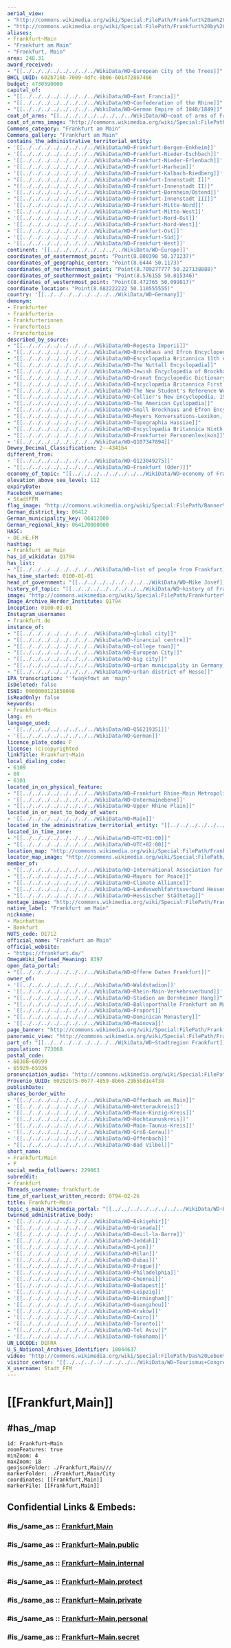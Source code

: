 ```yaml
---
aerial_view:
- "http://commons.wikimedia.org/wiki/Special:FilePath/Frankfurt%20am%20Main%2C%20Germany%2C%20March%2025%2C%202018%20SkySat.jpg"
- "http://commons.wikimedia.org/wiki/Special:FilePath/Frankfurt%20by%20Sentinel-2%2C%202020-07-23.jpg"
aliases:
- Frankfurt~Main
- "Frankfurt am Main"
- "Frankfurt, Main"
area: 248.31
award_received:
- "[[../../../../../../../../WikiData/WD~European City of the Trees]]"
BHCL_UUID: 602b716b-7009-4dfc-8b06-601472867466
budget: 4730590000
capital_of:
- "[[../../../../../../../../WikiData/WD~East Francia]]"
- "[[../../../../../../../../WikiData/WD~Confederation of the Rhine]]"
- "[[../../../../../../../../WikiData/WD~German Empire of 1848/1849]]"
coat_of_arms: "[[../../../../../../../../WikiData/WD~coat of arms of Frankfurt]]"
coat_of_arms_image: "http://commons.wikimedia.org/wiki/Special:FilePath/Wappen%20Frankfurt%20am%20Main.svg"
Commons_category: "Frankfurt am Main"
Commons_gallery: "Frankfurt am Main"
contains_the_administrative_territorial_entity:
- '[[../../../../../../../../WikiData/WD~Frankfurt-Bergen-Enkheim]]'
- '[[../../../../../../../../WikiData/WD~Frankfurt-Nieder-Eschbach]]'
- '[[../../../../../../../../WikiData/WD~Frankfurt-Nieder-Erlenbach]]'
- '[[../../../../../../../../WikiData/WD~Frankfurt-Harheim]]'
- '[[../../../../../../../../WikiData/WD~Frankfurt-Kalbach-Riedberg]]'
- "[[../../../../../../../../WikiData/WD~Frankfurt-Innenstadt I]]"
- "[[../../../../../../../../WikiData/WD~Frankfurt-Innenstadt II]]"
- '[[../../../../../../../../WikiData/WD~Frankfurt-Bornheim/Ostend]]'
- "[[../../../../../../../../WikiData/WD~Frankfurt-Innenstadt III]]"
- '[[../../../../../../../../WikiData/WD~Frankfurt-Mitte-Nord]]'
- '[[../../../../../../../../WikiData/WD~Frankfurt-Mitte-West]]'
- '[[../../../../../../../../WikiData/WD~Frankfurt-Nord-Ost]]'
- '[[../../../../../../../../WikiData/WD~Frankfurt-Nord-West]]'
- '[[../../../../../../../../WikiData/WD~Frankfurt-Ost]]'
- '[[../../../../../../../../WikiData/WD~Frankfurt-Süd]]'
- '[[../../../../../../../../WikiData/WD~Frankfurt-West]]'
continent: '[[../../../../../../../../WikiData/WD~Europe]]'
coordinates_of_easternmost_point: "Point(8.800398 50.171237)"
coordinates_of_geographic_center: "Point(8.6444 50.1173)"
coordinates_of_northernmost_point: "Point(8.709277777 50.227138888)"
coordinates_of_southernmost_point: "Point(8.576155 50.015346)"
coordinates_of_westernmost_point: "Point(8.472765 50.099817)"
coordinate_location: "Point(8.682222222 50.110555555)"
country: '[[../../../../../../../../WikiData/WD~Germany]]'
demonym:
- Frankfurter
- Frankfurterin
- Frankfurterinnen
- Francfortois
- Francfortoise
described_by_source:
- "[[../../../../../../../../WikiData/WD~Regesta Imperii]]"
- "[[../../../../../../../../WikiData/WD~Brockhaus and Efron Encyclopedic Dictionary]]"
- "[[../../../../../../../../WikiData/WD~Encyclopædia Britannica 11th edition]]"
- "[[../../../../../../../../WikiData/WD~The Nuttall Encyclopædia]]"
- "[[../../../../../../../../WikiData/WD~Jewish Encyclopedia of Brockhaus and Efron]]"
- "[[../../../../../../../../WikiData/WD~Granat Encyclopedic Dictionary]]"
- "[[../../../../../../../../WikiData/WD~Encyclopædia Britannica First Edition]]"
- "[[../../../../../../../../WikiData/WD~The New Student's Reference Work]]"
- "[[../../../../../../../../WikiData/WD~Collier's New Encyclopedia, 1921]]"
- "[[../../../../../../../../WikiData/WD~The American Cyclopædia]]"
- "[[../../../../../../../../WikiData/WD~Small Brockhaus and Efron Encyclopedic Dictionary]]"
- "[[../../../../../../../../WikiData/WD~Meyers Konversations-Lexikon, 4th edition (1885–1890)]]"
- "[[../../../../../../../../WikiData/WD~Topographia Hassiae]]"
- "[[../../../../../../../../WikiData/WD~Encyclopædia Britannica Ninth Edition]]"
- "[[../../../../../../../../WikiData/WD~Frankfurter Personenlexikon]]"
- '[[../../../../../../../../WikiData/WD~Q107347894]]'
Dewey_Decimal_Classification: 2--434164
different_from:
- '[[../../../../../../../../WikiData/WD~Q123049275]]'
- "[[../../../../../../../../WikiData/WD~Frankfurt (Oder)]]"
economy_of_topic: "[[../../../../../../../../WikiData/WD~economy of Frankfurt]]"
elevation_above_sea_level: 112
expiryDate: 
Facebook_username:
- StadtFFM
flag_image: "http://commons.wikimedia.org/wiki/Special:FilePath/Banner%20der%20Stadt%20Frankfurt%20am%20Main.svg"
German_district_key: 06412
German_municipality_key: 06412000
German_regional_key: 064120000000
HASC:
- DE.HE.FM
hashtag:
- Frankfurt_am_Main
has_id_wikidata: Q1794
has_list:
- "[[../../../../../../../../WikiData/WD~list of people from Frankfurt]]"
has_time_started: 0100-01-01
head_of_government: "[[../../../../../../../../WikiData/WD~Mike Josef]]"
history_of_topic: "[[../../../../../../../../WikiData/WD~history of Frankfurt am Main]]"
image: "http://commons.wikimedia.org/wiki/Special:FilePath/Frankfurter%20Altstadt%20mit%20Skyline%202019%20%28100MP%29.jpg"
Image_Archive_Herder_Institute: Q1794
inception: 0100-01-01
Instagram_username:
- frankfurt.de
instance_of:
- "[[../../../../../../../../WikiData/WD~global city]]"
- "[[../../../../../../../../WikiData/WD~financial centre]]"
- "[[../../../../../../../../WikiData/WD~college town]]"
- "[[../../../../../../../../WikiData/WD~European City]]"
- "[[../../../../../../../../WikiData/WD~big city]]"
- "[[../../../../../../../../WikiData/WD~urban municipality in Germany]]"
- "[[../../../../../../../../WikiData/WD~urban district of Hesse]]"
IPA_transcription: "ˈfʁaŋkfʊʁt am ˈmaɪ̯n"
isDeleted: false
ISNI: 0000000121858098
isReadOnly: false
keywords:
- Frankfurt~Main
lang: en
language_used:
- '[[../../../../../../../../WikiData/WD~Q56219351]]'
- '[[../../../../../../../../WikiData/WD~German]]'
licence_plate_code: F
license: (c)copyrighted
linkTitle: Frankfurt~Main
local_dialing_code:
- 6109
- 69
- 6101
located_in_on_physical_feature:
- "[[../../../../../../../../WikiData/WD~Frankfurt Rhine-Main Metropolitan Region]]"
- '[[../../../../../../../../WikiData/WD~Untermainebene]]'
- "[[../../../../../../../../WikiData/WD~Upper Rhine Plain]]"
located_in_or_next_to_body_of_water:
- '[[../../../../../../../../WikiData/WD~Main]]'
located_in_the_administrative_territorial_entity: "[[../../../../../../../../WikiData/WD~Darmstadt Government Region]]"
located_in_time_zone:
- "[[../../../../../../../../WikiData/WD~UTC+01:00]]"
- "[[../../../../../../../../WikiData/WD~UTC+02:00]]"
location_map: "http://commons.wikimedia.org/wiki/Special:FilePath/Frankfurt%20Subdivisions%20boroughs.svg"
locator_map_image: "http://commons.wikimedia.org/wiki/Special:FilePath/Hessia%20F.svg"
member_of:
- "[[../../../../../../../../WikiData/WD~International Association for Sports and Leisure Facilities]]"
- "[[../../../../../../../../WikiData/WD~Mayors for Peace]]"
- "[[../../../../../../../../WikiData/WD~Climate Alliance]]"
- "[[../../../../../../../../WikiData/WD~Landeswohlfahrtsverband Hessen]]"
- "[[../../../../../../../../WikiData/WD~Hessischer Städtetag]]"
montage_image: "http://commons.wikimedia.org/wiki/Special:FilePath/Frankfurt%20collage.jpg"
native_label: "Frankfurt am Main"
nickname:
- Mainhattan
- Bankfurt
NUTS_code: DE712
official_name: "Frankfurt am Main"
official_website:
- "https://frankfurt.de/"
OmegaWiki_Defined_Meaning: 8397
open_data_portal:
- "[[../../../../../../../../WikiData/WD~Offene Daten Frankfurt]]"
owner_of:
- '[[../../../../../../../../WikiData/WD~Waldstadion]]'
- '[[../../../../../../../../WikiData/WD~Rhein-Main-Verkehrsverbund]]'
- "[[../../../../../../../../WikiData/WD~Stadion am Bornheimer Hang]]"
- "[[../../../../../../../../WikiData/WD~Ballsporthalle Frankfurt am Main]]"
- '[[../../../../../../../../WikiData/WD~Fraport]]'
- "[[../../../../../../../../WikiData/WD~Dominican Monastery]]"
- '[[../../../../../../../../WikiData/WD~Mainova]]'
page_banner: "http://commons.wikimedia.org/wiki/Special:FilePath/Frankfurt%20Wikivoyage%20Banner.png"
panoramic_view: "http://commons.wikimedia.org/wiki/Special:FilePath/Frankfurt%20Skyline%20Pano.S%C3%BCdwest.20130618.jpg"
part_of: "[[../../../../../../../../WikiData/WD~Stadtregion Frankfurt]]"
population: 773068
postal_code:
- 60308–60599
- 65929–65936
pronunciation_audio: "http://commons.wikimedia.org/wiki/Special:FilePath/De-Frankfurt%20am%20Main2.ogg"
Provenio_UUID: 60292b75-0677-4859-8b66-29b5bd1e4f38
publishDate: 
shares_border_with:
- "[[../../../../../../../../WikiData/WD~Offenbach am Main]]"
- '[[../../../../../../../../WikiData/WD~Wetteraukreis]]'
- '[[../../../../../../../../WikiData/WD~Main-Kinzig-Kreis]]'
- '[[../../../../../../../../WikiData/WD~Hochtaunuskreis]]'
- '[[../../../../../../../../WikiData/WD~Main-Taunus-Kreis]]'
- '[[../../../../../../../../WikiData/WD~Groß-Gerau]]'
- '[[../../../../../../../../WikiData/WD~Offenbach]]'
- "[[../../../../../../../../WikiData/WD~Bad Vilbel]]"
short_name:
- Frankfurt/Main
- F
social_media_followers: 229063
subreddit:
- frankfurt
Threads_username: frankfurt.de
time_of_earliest_written_record: 0794-02-26
title: Frankfurt~Main
topic_s_main_Wikimedia_portal: "[[../../../../../../../../WikiData/WD~Portal:Frankfurt]]"
twinned_administrative_body:
- '[[../../../../../../../../WikiData/WD~Eskişehir]]'
- '[[../../../../../../../../WikiData/WD~Granada]]'
- '[[../../../../../../../../WikiData/WD~Deuil-la-Barre]]'
- '[[../../../../../../../../WikiData/WD~Jeddah]]'
- '[[../../../../../../../../WikiData/WD~Lyon]]'
- '[[../../../../../../../../WikiData/WD~Milan]]'
- '[[../../../../../../../../WikiData/WD~Dubai]]'
- '[[../../../../../../../../WikiData/WD~Prague]]'
- '[[../../../../../../../../WikiData/WD~Philadelphia]]'
- '[[../../../../../../../../WikiData/WD~Chennai]]'
- '[[../../../../../../../../WikiData/WD~Budapest]]'
- '[[../../../../../../../../WikiData/WD~Leipzig]]'
- '[[../../../../../../../../WikiData/WD~Birmingham]]'
- '[[../../../../../../../../WikiData/WD~Guangzhou]]'
- '[[../../../../../../../../WikiData/WD~Kraków]]'
- '[[../../../../../../../../WikiData/WD~Cairo]]'
- '[[../../../../../../../../WikiData/WD~Toronto]]'
- "[[../../../../../../../../WikiData/WD~Tel Aviv]]"
- '[[../../../../../../../../WikiData/WD~Yokohama]]'
UN_LOCODE: DEFRA
U_S_National_Archives_Identifier: 10044637
video: "http://commons.wikimedia.org/wiki/Special:FilePath/Das%20Leben%20in%20Frankfurt%20am%20Main%20%28Terra%20X%29%20-%20Latine.webm"
visitor_center: "[[../../../../../../../../WikiData/WD~Tourismus+Congress GmbH Frankfurt am Main]]"
X_username: Stadt_FFM
---
```


# [[Frankfurt,Main]] 

## #has_/map 


```leaflet
id: Frankfurt~Main
zoomFeatures: true 
minZoom: 4 
maxZoom: 18
geojsonFolder: ./Frankfurt,Main///
markerFolder: ./Frankfurt,Main/City
coordinates: [[Frankfurt,Main]] 
markerFile: [[Frankfurt,Main]] 
```


## Confidential Links & Embeds: 

### #is_/same_as :: [Frankfurt,Main](Frankfurt,Main.md) 

### #is_/same_as :: [Frankfurt~Main.public](/_public/Earth/Continent/Europe/Europe~Central/Germany/Germany~West/Hessen/counties~Hessen/Frankfurt~Main.public.md) 

### #is_/same_as :: [Frankfurt~Main.internal](/_internal/Earth/Continent/Europe/Europe~Central/Germany/Germany~West/Hessen/counties~Hessen/Frankfurt~Main.internal.md) 

### #is_/same_as :: [Frankfurt~Main.protect](/_protect/Earth/Continent/Europe/Europe~Central/Germany/Germany~West/Hessen/counties~Hessen/Frankfurt~Main.protect.md) 

### #is_/same_as :: [Frankfurt~Main.private](/_private/Earth/Continent/Europe/Europe~Central/Germany/Germany~West/Hessen/counties~Hessen/Frankfurt~Main.private.md) 

### #is_/same_as :: [Frankfurt~Main.personal](/_personal/Earth/Continent/Europe/Europe~Central/Germany/Germany~West/Hessen/counties~Hessen/Frankfurt~Main.personal.md) 

### #is_/same_as :: [Frankfurt~Main.secret](/_secret/Earth/Continent/Europe/Europe~Central/Germany/Germany~West/Hessen/counties~Hessen/Frankfurt~Main.secret.md)

